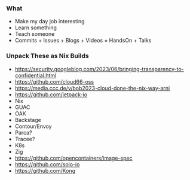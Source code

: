 ### What
- Make my day job interesting
- Learn something
- Teach someone
- Commits + Issues + Blogs + Videos = HandsOn + Talks

### Unpack These as Nix Builds
- https://security.googleblog.com/2023/06/bringing-transparency-to-confidential.html
- https://github.com/cloud66-oss
- https://media.ccc.de/v/bob2023-cloud-done-the-nix-way-arni
- https://github.com/jetpack-io
- Nix
- GUAC
- OAK
- Backstage
- Contour/Envoy
- Parca?
- Tracee?
- K8s
- Zig
- https://github.com/opencontainers/image-spec
- https://github.com/solo-io
- https://github.com/Kong
